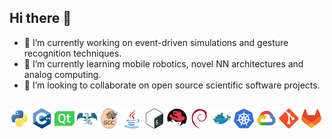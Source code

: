 ## Hi there 👋

- 🔭 I’m currently working on event-driven simulations and gesture recognition techniques.
- 🌱 I’m currently learning mobile robotics, novel NN architectures and analog computing.
- 👯 I’m looking to collaborate on open source scientific software projects.

##

<!-- tech icons -->
<div style="display: inline_block">
  <img align="center" alt="python" title="python" height="32" width="32" src="https://raw.githubusercontent.com/devicons/devicon/master/icons/python/python-original.svg">
  <img align="center" alt="C++" title="C++" height="32" width="32" src="https://raw.githubusercontent.com/devicons/devicon/master/icons/cplusplus/cplusplus-original.svg">
  <img align="center" alt="Qt" title="Qt" height="32" width="32" src="https://raw.githubusercontent.com/devicons/devicon/master/icons/qt/qt-original.svg">
  <img align="center" alt="llvm" title="llvm" height="32" width="32" src="https://raw.githubusercontent.com/devicons/devicon/master/icons/llvm/llvm-original.svg">
  <img align="center" alt="gcc" title="gcc" height="32" width="32" src="https://raw.githubusercontent.com/devicons/devicon/master/icons/gcc/gcc-original.svg">
  <img align="center" alt="java" title="java" height="32" width="32" src="https://raw.githubusercontent.com/devicons/devicon/master/icons/java/java-original.svg">
  <img align="center" alt="shell" title="bash" height="32" width="32" src="https://raw.githubusercontent.com/devicons/devicon/master/icons/bash/bash-original.svg">
  <img align="center" alt="redhat" title="redhat" height="32" width="32" src="https://raw.githubusercontent.com/devicons/devicon/master/icons/redhat/redhat-original.svg">
  <img align="center" alt="debian" title="debian" height="32" width="32" src="https://raw.githubusercontent.com/devicons/devicon/master/icons/debian/debian-original.svg">
  <img align="center" alt="docker" title="docker" height="32" width="32" src="https://raw.githubusercontent.com/devicons/devicon/master/icons/docker/docker-original.svg">
  <img align="center" alt="kubernetes" title="kubernetes" height="32" width="32" src="https://raw.githubusercontent.com/devicons/devicon/master/icons/kubernetes/kubernetes-original.svg">
  <img align="center" alt="gcloud" title="gcloud" height="32" width="32" src="https://raw.githubusercontent.com/devicons/devicon/master/icons/googlecloud/googlecloud-original.svg">
  <img align="center" alt="git" title="git" height="32" width="32" src="https://raw.githubusercontent.com/devicons/devicon/master/icons/git/git-original.svg">
  <img align="center" alt="gitlab" title="gitlab" height="32" width="32" src="https://raw.githubusercontent.com/devicons/devicon/master/icons/gitlab/gitlab-original.svg">
</div>

<!--
**tmatos/tmatos** is a ✨ _special_ ✨ repository because its `README.md` (this file) appears on your GitHub profile.

Here are some ideas to get you started:

- 🔭 I’m currently working on ...
- 🌱 I’m currently learning ...
- 👯 I’m looking to collaborate on ...
- 🤔 I’m looking for help with ...
- 💬 Ask me about ...
- 📫 How to reach me: ...
- 😄 Pronouns: ...
- ⚡ Fun fact: ...
-->
